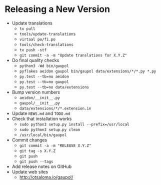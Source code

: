 Releasing a New Version
=======================

* Update translations
    - `tx pull`
    - `tools/update-translations`
    - `virtaal po/fi.po`
    - `tools/check-translations`
    - `tx push -stf`
    - `git commit -a -m "Update translations for X.Y.Z"`
* Do final quality checks
    - `python3 -Wd bin/gaupol`
    - `pyflakes aeidon gaupol bin/gaupol data/extensions/*/*.py *.py`
    - `py.test --tb=no aeidon`
    - `py.test --tb=no gaupol`
    - `py.test --tb=no data/extensions`
* Bump version numbers
    - `aeidon/__init__.py`
    - `gaupol/__init__.py`
    - `data/extensions/*/*.extension.in`
* Update `NEWS.md` and `TODO.md`
* Check that installation works
    - `sudo python3 setup.py install --prefix=/usr/local`
    - `sudo python3 setup.py clean`
    - `/usr/local/bin/gaupol`
* Commit changes
    - `git commit -a -m "RELEASE X.Y.Z"`
    - `git tag -s X.Y.Z`
    - `git push`
    - `git push --tags`
* Add release notes on GitHub
* Update web sites
    - <http://otsaloma.io/gaupol/>

